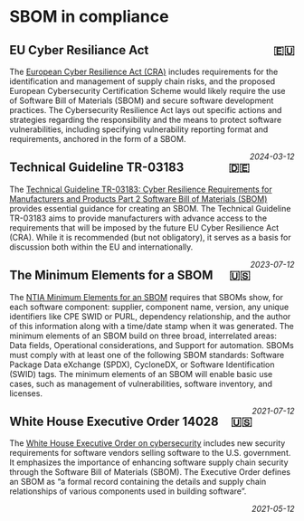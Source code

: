 # SBOM in compliance

## EU Cyber Resiliance Act <div style="float: right">:eu:</div>
The [European Cyber Resilience Act (CRA)](https://eur-lex.europa.eu/legal-content/EN/TXT/?uri=celex:52022PC0454) includes requirements for the identification and management of supply chain risks, and the proposed European Cybersecurity Certification Scheme would likely require the use of Software Bill of Materials (SBOM) and secure software development practices. The Cybersecurity Resilience Act lays out specific actions and strategies regarding the responsibility and the means to protect software vulnerabilities, including specifying vulnerability reporting format and requirements, anchored in the form of a SBOM.
_<div style="float: right">2024-03-12</div>_

## Technical Guideline TR-03183 <div style="float: right">:de:</div>
The [Technical Guideline TR-03183: Cyber Resilience Requirements for Manufacturers and Products Part 2 Software Bill of Materials (SBOM)](https://www.bsi.bund.de/dok/TR-03183-en) provides essential guidance for creating an SBOM. The Technical Guideline TR-03183 aims to provide manufacturers with advance access to the requirements that will be imposed by the future EU Cyber Resilience Act (CRA). While it is recommended (but not obligatory), it serves as a basis for discussion both within the EU and internationally.
_<div style="float: right">2023-07-12</div>_

## The Minimum Elements for a SBOM <div style="float: right">:us:</div>
The [NTIA Minimum Elements for an SBOM](https://www.ntia.gov/report/2021/minimum-elements-software-bill-materials-sbom) requires that SBOMs show, for each software component: supplier, component name, version, any unique identifiers like CPE SWID or PURL, dependency relationship, and the author of this information along with a time/date stamp when it was generated. The minimum elements of an SBOM build on three broad, interrelated areas: Data fields, Operational considerations, and Support for automation. SBOMs must comply with at least one of the following SBOM standards: Software Package Data eXchange (SPDX), CycloneDX, or Software Identification (SWID) tags. The minimum elements of an SBOM will enable basic use cases, such as management of vulnerabilities, software inventory, and licenses.
_<div style="float: right">2021-07-12</div>_


## White House Executive Order 14028 <div style="float: right">:us:</div>
The [White House Executive Order on cybersecurity](https://www.whitehouse.gov/briefing-room/presidential-actions/2021/05/12/executive-order-on-improving-the-nations-cybersecurity/) includes new security requirements for software vendors selling software to the U.S. government. It emphasizes the importance of enhancing software supply chain security through the Software Bill of Materials (SBOM). The Executive Order defines an SBOM as “a formal record containing the details and supply chain relationships of various components used in building software”.
_<div style="float: right">2021-05-12</div>_



